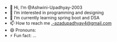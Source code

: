 - 👋 Hi, I’m @Ashwini-Upadhyay-2003
- 👀 I’m interested in programming and designing
- 🌱 I’m currently learning spring boot and DSA
- 📫 How to reach me .-azadupadhyay4@gmail.com
- 😄 Pronouns: 
- ⚡ Fun fact: ...

<!---
Ashwini-Upadhyay-2003/Ashwini-Upadhyay-2003 is a ✨ special ✨ repository because its `README.md` (this file) appears on your GitHub profile.
You can click the Preview link to take a look at your changes.
--->
